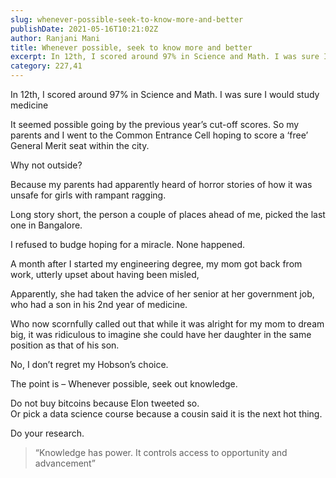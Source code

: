 ```yaml
---
slug: whenever-possible-seek-to-know-more-and-better
publishDate: 2021-05-16T10:21:02Z
author: Ranjani Mani
title: Whenever possible, seek to know more and better 
excerpt: In 12th, I scored around 97% in Science and Math. I was sure I would study medicine It seemed possible going by the previous year’s cut-off scores. So my parents and I went to the Common Entrance Cell hoping to score a ‘free’ General Merit seat within the city. Why not outside? Because my parents  ... 
category: 227,41
---
```


In 12th, I scored around 97% in Science and Math. I was sure I would study medicine  
  
It seemed possible going by the previous year’s cut-off scores. So my parents and I went to the Common Entrance Cell hoping to score a ‘free’ General Merit seat within the city.  
  
Why not outside?  
  
Because my parents had apparently heard of horror stories of how it was unsafe for girls with rampant ragging.  
  
Long story short, the person a couple of places ahead of me, picked the last one in Bangalore.  
  
I refused to budge hoping for a miracle. None happened.  
  
A month after I started my engineering degree, my mom got back from work, utterly upset about having been misled,  
  
Apparently, she had taken the advice of her senior at her government job, who had a son in his 2nd year of medicine.  
  
Who now scornfully called out that while it was alright for my mom to dream big, it was ridiculous to imagine she could have her daughter in the same position as that of his son.  
  
No, I don’t regret my Hobson’s choice.  
  
The point is – Whenever possible, seek out knowledge.  
  
Do not buy bitcoins because Elon tweeted so.  
Or pick a data science course because a cousin said it is the next hot thing.  
  
Do your research.

> “Knowledge has power. It controls access to opportunity and advancement”